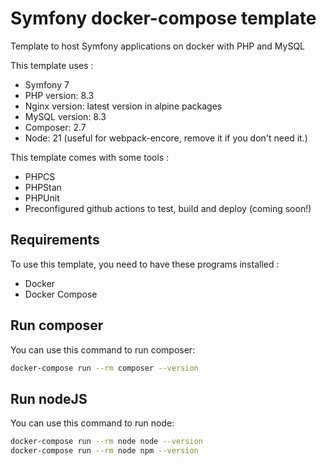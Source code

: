 # Symfony docker-compose template

Template to host Symfony applications on docker with PHP and MySQL

This template uses :

- Symfony 7
- PHP version: 8.3
- Nginx version: latest version in alpine packages
- MySQL version: 8.3
- Composer: 2.7
- Node: 21 (useful for webpack-encore, remove it if you don't need it.)

This template comes with some tools :

- PHPCS
- PHPStan
- PHPUnit
- Preconfigured github actions to test, build and deploy (coming soon!)
## Requirements

To use this template, you need to have these programs installed :

- Docker
- Docker Compose

## Run composer

You can use this command to run composer:

```bash
docker-compose run --rm composer --version
```

## Run nodeJS

You can use this command to run node:

```bash
docker-compose run --rm node node --version
docker-compose run --rm node npm --version
```
